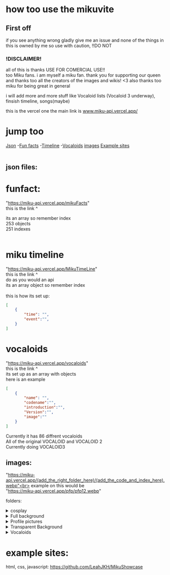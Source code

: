 # how too use the mikuvite

## First off
if you see anything wrong gladly give me an issue and none of the things in this is owned by me so use with caution, !!DO NOT 
### !DISCLAIMER!
all of this is thanks USE FOR COMERCIAL USE!! <br>
too Miku fans. i am myself a miku fan. thank you for supporting our queen and thanks too all the creators of the images and wikis! <3 also thanks too miku for being great in general <br>

i will add more and more stuff like Vocaloid lists (Vocaloid 3 underway), finsish timeline, songs(maybe) <br>

this is the vercel one the main link is
www.miku-api.vercel.app/

# jump too
[Json](#json-files)
-[Fun facts](#funfact)
-[Timeline](#miku-timeline)
-[Vocaloids](#vocaloids)
[images](#images)
[Example sites](#example-sites)
<br>
<br>

## json files:
# funfact:
"https://miku-api.vercel.app/mikuFacts" <br>
this is the link ^ 

its an array so remember index <br>
253 objects <br>
251 indexes <br>
<br>

# miku timeline

"https://miku-api.vercel.app/MikuTimeLine" <br>
this is the link ^
<br>
do as you would an api <br>
its an array object so remember index <br>
<br>
this is how its set up: 

```json
[
    {
        "time": "",
        "event":"",
    }
]
```

# vocaloids
"https://miku-api.vercel.app/vocaloids" <br>
this is the link ^ <br>
its set up as an array with objects<br>
here is an example 

```json
[
    {
        "name": "",
        "codename":"",
        "introduction":"",
        "Version":"",
        "image":""
    }
]
```
Currently it has 86 diffrent vocaloids <br>
All of the original VOCALOID and VOCALOID 2 <br>
Currently doing VOCALOID3 <br>

## images:


"https://miku-api.vercel.app/(add_the_right_folder_here)/(add_the_code_and_index_here).webp"<br>
example on this would be <br>
"https://miku-api.vercel.app/pfp/pfp12.webp"

folders:
<details>
    <summary>cosplay</summary>

cosplay(file name c[index])  {<br>
    current objects: {<br>
        c1: <br>
        c2: <br>
        c3: <br>
        c4: <br>
        c5: <br>
        c6: <br>
        c7: <br>
        c8: <br>
        c9: <br>
        c10: <br>
    }<br>
}
</details>

<details>
    <summary>Full background</summary>
fullBg(file name fb[index]) {<br>
    current objects: {<br>
        fb1:<br>
        fb2:<br>
        fb3:<br>
        fb4:<br>
        fb5:<br>
        fb6:<br>
        fb7:<br>
        fb8:<br>
        fb9:<br>
        fb10:<br>
        fb11:<br>
        fb12:<br>
        fb13:<br>
        fb14:<br>
        fb15:<br>
        fb16:<br>
        fb17:<br>
    }<br>
}
</details>

<details>
    <summary>Profile pictures</summary>
pfp(file name pfp[index]) {<br>
    current objects: {<br>
        pfp1:<br>
        pfp2:<br>
        pfp3:<br>
        pfp4:<br>
        pfp5:<br>
        pfp6:<br>
        pfp7:<br>
        pfp8:<br>
        pfp9:<br>
        pfp10:<br>
        pfp11:<br>
        pfp12:<br>
    }<br>
}
</details>
<details>
    <summary>Transparent Background</summary>
TransP(file name pfp[index]) {<br>
    current objects: {<br>
        tp1:<br>
        tp2:<br>
        tp3:<br>
        tp4:<br>
        tp5:<br>
    }<br>
}
</details>
<details>
    <summary>Vocaloids</summary>
vocaloids(file name pfp[index]) {<br>
    current objects: {<br>
        vo1: Kaito v1<br>
        vo2: kaito v3<br>
        vo3: meiko v1<br>
        vo4: meiko v3<br>
        vo5: Miriam<br>
        vo6: Leon<br>
        vo7: Lola<br>
        vo8: Sweet ANN standard<br>
        vo9: Sweet ANN Taiwanese<br>
        vo10: Hatsune Miku v2<br>
        vo11: Hatsune Miku v3<br>
        vo12: Hatsune Miku v4<br>
        vo13: Prima standard<br>
        vo14: Prima Taiwanese<br>
        vo15: kagamine rin act 1<br>
        vo16: kagamine rin act 2<br>
        vo17: kagamine rin append<br>
        vo18: kagamine len act 1<br>
        vo19: kagamine len act 2<br>
        vo20: kagamine len append<br>
        vo21: Camui Gackpo V2<br>
        vo22: SONiKA standard<br>
        vo23: SONiKA Debute<br>
        vo24: SONiKA Chinese<br>
        vo25: SONiKA Taiwanese<br>
        vo26: SONiKA V4 concept<br>
        vo27: SF-A2 codename miki<br>
        vo28: kaai yuki<br>
        vo29: Hiyama Kiyoteru default<br>
        vo30: Hiyama Kiyoteru ICE MOUNTAIN <br>
        vo31: BIG AL V2 default<br>
        vo32: BIG AL V2 Taiwanese<br>
        vo33: BIG AL Debute<br>
        vo34: Tonio V2 default<br>
        vo35: Tonio V2 Taiwanese<br>
        vo36: lily V2 standard<br>
        vo37: lily V3 standard<br>
        vo38: Ryuto V2 standard<br>
        vo39: Ryuto V3 standard<br>
        vo40: Nekomura Iroha V2 default<br>
        vo41: Nekomura Iroha V2 Kittyler<br>
        vo42: Nekomura Iroha V4 Natural<br>
        vo43: Nekomura Iroha V4 Soft<br>
        vo44: Utatane Piko V2 default<br>
        vo45: Megurine Luka V2 default<br>
        vo46: Megurine Luka V4X standard <br>
        vo47: Hatsune Miku V2 append <br>
        vo48: Hatsune Miku V3 standard <br>
        vo49: Hatsune Miku V4 chinese<br>
        vo50: VY2 V2<br>
        vo51: VY2 V3 & V5<br>
        vo52: VY1 V2<br>
        vo53: VY1 V3<br>
        vo54: VY1 V4 & V5<br>
        vo55: Gumi/Megpoid V2 <br>
        vo56: Gumi/Megpoid V3 sweet and power <br>
        vo57: Gumi/Megpoid V3 Adult<br>
        vo58: Gumi/Megpoid V3 Whisper<br>
        vo59: Gumi/Megpoid V3 English<br>
        vo60: Gumi/Megpoid V4 Native <br>
        vo61: Gumi/Megpoid V4 Adult<br>
        vo62: Gumi/Megpoid V4 Power<br>
        vo63: Gumi/Megpoid V4 Sweet<br>
        vo64: Gumi/Megpoid V4 Whisper<br>
        vo65: Gumi/Megpoid Normal<br>
        vo66: Gumi/Megpoid Solid<br>
        vo67: kagamine len V4X standard <br>
        vo68: kagamine rin V4X standard <br>
        vo69: Mew V3 <br>
        vo70: SeeU V3 orginal<br>
        vo71: SeeU 400 Renewal edition<br>
        vo72: Tone Rion V3 <br>
        vo73: Tone Rion V4 standard <br>
        vo74: Oliver V3 standard <br>
        vo75: Cul Debute <br>
        vo76: Cul V3 standard <br>
        vo77: yuzuki yukari V3<br>
        vo78: yuzuki yukari V4 JUN <br>
        vo79: yuzuki yukari V4 ONN <br>
        vo80: yuzuki yukari V4 LIN <br>
        vo81: Bruno V3 Debute <br>
        vo82: Bruno V3 Final <br>
        vo83: Bruno & Clara V3 2014 Redesign <br>
        vo84: Clara V3 Debute <br>
        vo85: Clara V3 Final <br>
    }<br>
}

</details>

# example sites:
html, css, javascript:
https://github.com/LeahJKH/MikuShowcase

